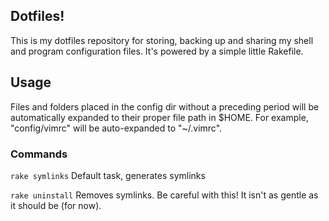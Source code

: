 ## Dotfiles!

This is my dotfiles repository for storing, backing up and sharing my shell and
program configuration files. It's powered by a simple little Rakefile.

## Usage

Files and folders placed in the config dir without a preceding period will be
automatically expanded to their proper file path in $HOME. For example, 
"config/vimrc" will be auto-expanded to "~/.vimrc".

### Commands

`rake symlinks` Default task, generates symlinks

`rake uninstall` Removes symlinks. Be careful with this! It isn't as gentle as
it should be (for now).
